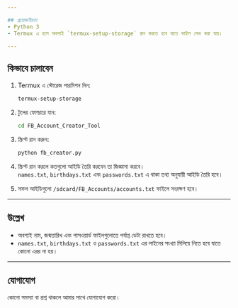 ```yaml
---

## প্রয়োজনীয়তা
- Python 3
- Termux এ হলে অবশ্যই `termux-setup-storage` রান করতে হবে যাতে ফাইল সেভ করা যায়।

---
```


## কিভাবে চালাবেন
1. Termux এ স্টোরেজ পারমিশন দিন:
    ```bash
    termux-setup-storage
    ```
2. টুলের ফোল্ডারে যান:
    ```bash
    cd FB_Account_Creator_Tool
    ```
3. স্ক্রিপ্ট রান করুন:
    ```bash
    python fb_creator.py
    ```
4. স্ক্রিপ্ট রান করলে কতগুলো আইডি তৈরি করবেন তা জিজ্ঞাসা করবে।  
   `names.txt`, `birthdays.txt` এবং `passwords.txt` এ থাকা তথ্য অনুযায়ী আইডি তৈরি হবে।

5. সফল আইডিগুলো `/sdcard/FB_Accounts/accounts.txt` ফাইলে সংরক্ষণ হবে।

---

## উল্লেখ
- অবশ্যই নাম, জন্মতারিখ এবং পাসওয়ার্ড ফাইলগুলোতে পর্যাপ্ত ডেটা রাখতে হবে।  
- `names.txt`, `birthdays.txt` ও `passwords.txt` এর লাইনের সংখ্যা মিলিয়ে নিতে হবে যাতে কোনো এরর না হয়।

---

## যোগাযোগ
কোনো সমস্যা বা প্রশ্ন থাকলে আমার সাথে যোগাযোগ করো।
